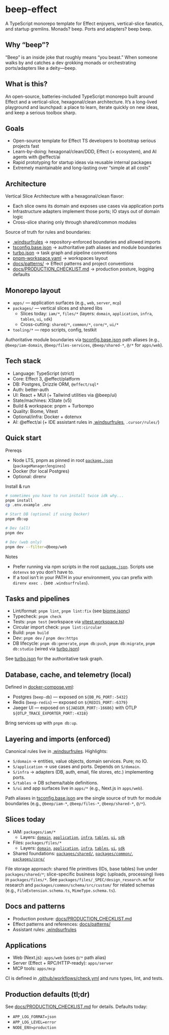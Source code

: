 # beep-effect
A TypeScript monorepo template for Effect enjoyers, vertical-slice fanatics, and startup gremlins. Monads? beep. Ports and adapters? beep beep.

## Why “beep”?

“Beep” is an inside joke that roughly means “you beast.” When someone walks by and catches a dev grokking monads or orchestrating ports/adapters like a deity—beep.

## What is this?

An open-source, batteries-included TypeScript monorepo built around Effect and a vertical-slice, hexagonal/clean architecture. It’s a long-lived playground and launchpad: a place to learn, iterate quickly on new ideas, and keep a serious toolbox sharp.

## Goals

- Open-source template for Effect TS developers to bootstrap serious projects fast
- Learn-by-doing: hexagonal/clean/DDD, Effect (+ ecosystem), and AI agents with @effect/ai
- Rapid prototyping for startup ideas via reusable internal packages
- Extremely maintainable and long-lasting over “simple at all costs”

## Architecture

Vertical Slice Architecture with a hexagonal/clean flavor:
- Each slice owns its domain and exposes use cases via application ports
- Infrastructure adapters implement those ports; IO stays out of domain logic
- Cross-slice sharing only through shared/common modules

Source of truth for rules and boundaries:
- [.windsurfrules](.windsurfrules) → repository-enforced boundaries and allowed imports
- [tsconfig.base.json](tsconfig.base.json) → authoritative path aliases and module boundaries
- [turbo.json](turbo.json) → task graph and pipeline conventions
- [pnpm-workspace.yaml](pnpm-workspace.yaml) → workspaces layout
- [docs/patterns/](docs/patterns/) → Effect patterns and project conventions
- [docs/PRODUCTION_CHECKLIST.md](docs/PRODUCTION_CHECKLIST.md) → production posture, logging defaults

## Monorepo layout

- `apps/` — application surfaces (e.g., `web`, `server`, `mcp`)
- `packages/` — vertical slices and shared libs
  - Slices today: `iam/*`, `files/*` (layers: `domain`, `application`, `infra`, `tables`, `ui`, `sdk`)
  - Cross-cutting: `shared/*`, `common/*`, `core/*`, `ui/*`
- `tooling/*` — repo scripts, config, testkit

Authoritative module boundaries via [tsconfig.base.json](tsconfig.base.json) path aliases (e.g., `@beep/iam-domain`, `@beep/files-services`, `@beep/shared-*`, `@/*` for `apps/web`).

## Tech stack

- Language: TypeScript (strict)
- Core: Effect 3, @effect/platform
- DB: Postgres, Drizzle ORM, `@effect/sql*`
- Auth: better-auth
- UI: React + MUI (+ Tailwind utilities via @beep/ui)
- State/machines: XState (v5)
- Build & workspace: pnpm + Turborepo
- Quality: Biome, Vitest
- Optional/infra: Docker + dotenvx
- AI: @effect/ai (+ IDE assistant rules in [.windsurfrules](.windsurfrules), `.cursor/rules/`)

## Quick start

Prereqs
- Node LTS, pnpm as pinned in root [`package.json`](package.json) (`packageManager`/`engines`)
- Docker (for local Postgres)
- Optional: direnv

Install & run
```bash
# sometimes you have to run install twice idk why...
pnpm install
cp .env.example .env

# Start DB (optional if using Docker)
pnpm db:up

# Dev (all)
pnpm dev

# Dev (web only)
pnpm dev --filter=@beep/web
```

Notes
- Prefer running via npm scripts in the root [`package.json`](package.json). Scripts use `dotenvx` so you don’t have to.
- If a tool isn’t in your PATH in your environment, you can prefix with `direnv exec .` (see `.windsurfrules`).

## Tasks and pipelines

- Lint/format: `pnpm lint`, `pnpm lint:fix` (see [biome.jsonc](biome.jsonc))
- Typecheck: `pnpm check`
- Tests: `pnpm test` (workspace via [vitest.workspace.ts](vitest.workspace.ts))
- Circular import check: `pnpm lint:circular`
- Build: `pnpm build`
- Dev: `pnpm dev` / `pnpm dev:https`
- DB lifecycle: `pnpm db:generate`, `pnpm db:push`, `pnpm db:migrate`, `pnpm db:studio` (wired via [turbo.json](turbo.json))

See [turbo.json](turbo.json) for the authoritative task graph.

## Database, cache, and telemetry (local)

Defined in [docker-compose.yml](docker-compose.yml):
- Postgres (`beep-db`) — exposed on `${DB_PG_PORT:-5432}`
- Redis (`beep-redis`) — exposed on `${REDIS_PORT:-6379}`
- Jaeger UI — exposed on `${JAEGER_PORT:-16686}` with OTLP `${OTLP_TRACE_EXPORTER_PORT:-4318}`

Bring services up with `pnpm db:up`.

## Layering and imports (enforced)

Canonical rules live in [.windsurfrules](.windsurfrules). Highlights:
- `S/domain` → entities, value objects, domain services. Pure; no IO.
- `S/application` → use cases and ports. Depends on `S/domain`.
- `S/infra` → adapters (DB, auth, email, file stores, etc.) implementing ports.
- `S/tables` → DB schema/table definitions.
- `S/ui` and app surfaces live in `apps/*` (e.g., Next.js in `apps/web`).

Path aliases in [tsconfig.base.json](tsconfig.base.json) are the single source of truth for module boundaries (e.g., `@beep/iam-*`, `@beep/files-*`, `@beep/shared-*`, `@/*`).

## Slices today

- IAM: `packages/iam/*`
  - Layers: [`domain`](packages/iam/domain/), [`application`](packages/iam/services/), [`infra`](packages/iam/infra/), [`tables`](packages/iam/tables/), [`ui`](packages/iam/ui/), [`sdk`](packages/iam/sdk/)
- Files: `packages/files/*`
  - Layers: [`domain`](packages/files/domain/), [`application`](packages/files/services/), [`infra`](packages/files/infra/), [`tables`](packages/files/tables/), [`ui`](packages/files/ui/), [`sdk`](packages/files/sdk/)
- Shared foundations: [`packages/shared/`](packages/shared/), [`packages/common/`](packages/common/), [`packages/core/`](packages/core/)

File storage approach: shared file primitives (IDs, base tables) live under `packages/shared/*`; slice-specific business logic (uploads, processing) lives in `packages/files/*`. See `packages/files/_SPEC/design_research.md` for research and `packages/common/schema/src/custom/` for related schemas (e.g., `FileExtension.schema.ts`, `MimeType.schema.ts`).

## Docs and patterns

- Production posture: [docs/PRODUCTION_CHECKLIST.md](docs/PRODUCTION_CHECKLIST.md)
- Effect patterns and references: [docs/patterns/](docs/patterns/)
- Assistant rules: [.windsurfrules](.windsurfrules)

## Applications

- Web (Next.js): `apps/web` (uses `@/*` path alias)
- Server (Effect + RPC/HTTP-ready): `apps/server`
- MCP tools: `apps/mcp`

CI is defined in [.github/workflows/check.yml](.github/workflows/check.yml) and runs types, lint, and tests.

## Production defaults (tl;dr)

See [docs/PRODUCTION_CHECKLIST.md](docs/PRODUCTION_CHECKLIST.md) for details. Defaults today:
- `APP_LOG_FORMAT=json`
- `APP_LOG_LEVEL=error`
- `NODE_ENV=production`